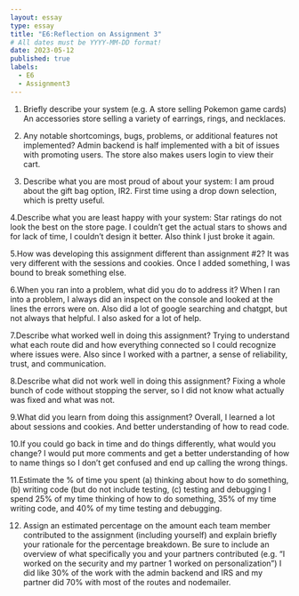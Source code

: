 ```yaml
---
layout: essay
type: essay
title: "E6:Reflection on Assignment 3"
# All dates must be YYYY-MM-DD format!
date: 2023-05-12
published: true
labels:
  - E6
  - Assignment3
---
```


1. Briefly describe your system (e.g. A store selling Pokemon game cards)
An accessories store selling a variety of earrings, rings, and necklaces. 

2. Any notable shortcomings, bugs, problems, or additional features not implemented?
Admin backend is  half implemented with a bit of issues with promoting users. The store also makes users login to view their cart. 

3. Describe what you are most proud of about your system:
I am proud about the gift bag option, IR2. First time using a drop down selection, which is pretty useful. 

4.Describe what you are least happy with your system:
Star ratings do not look the best on the store page. I couldn’t get the actual stars to shows and for lack of time, I couldn’t design it better. Also think I just broke it again.  

5.How was developing this assignment different than assignment #2?
It was very different with the sessions and cookies. Once I added something, I was bound to break something else. 

6.When you ran into a problem, what did you do to address it?
When I ran into a problem, I always did an inspect on the console and looked at the lines the errors were on. Also did a lot of google searching and chatgpt, but not always that helpful. I also asked for a lot of help. 

7.Describe what worked well in doing this assignment?
Trying to understand what each route did and how everything connected so I could recognize where issues were. Also since I worked with a partner, a sense of reliability, trust, and communication.

8.Describe what did not work well in doing this assignment?
Fixing a whole bunch of code without stopping the server, so I did not know what actually was fixed and what was not. 

9.What did you learn from doing this assignment?
Overall, I learned a lot about sessions and cookies. And better understanding of how to read code. 

10.If you could go back in time and do things differently, what would you change?
I would put more comments and get a better understanding of how to name things so I don’t get confused and end up calling the wrong things. 

11.Estimate the % of time you spent (a) thinking about how to do something, (b) writing code (but do not include testing, (c) testing and debugging
I spend 25% of my time thinking of how to do something, 35% of my time writing code, and 40% of my time testing and debugging. 

12. Assign an estimated percentage on the amount each team member contributed to the assignment (including yourself) and explain briefly your rationale for the percentage breakdown. Be sure to include an overview of what specifically you and your partners contributed (e.g. “I worked on the security and my partner 1 worked on personalization”)
I did like 30% of the work with the admin backend and IRS and my partner did 70% with most of the routes and nodemailer. 

